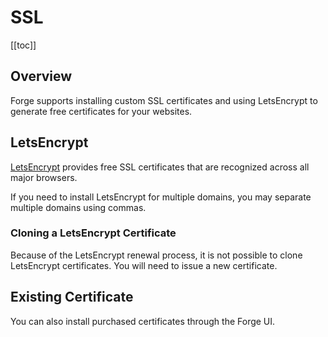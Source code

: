 # SSL

[[toc]]

## Overview

Forge supports installing custom SSL certificates and using LetsEncrypt to generate free certificates for your websites. 

## LetsEncrypt

[LetsEncrypt](https://letsencrypt.org) provides free SSL certificates that are recognized across all major browsers.

If you need to install LetsEncrypt for multiple domains, you may separate multiple domains using commas.

### Cloning a LetsEncrypt Certificate

Because of the LetsEncrypt renewal process, it is not possible to clone LetsEncrypt certificates. You will need to issue a new certificate.

## Existing Certificate

You can also install purchased certificates through the Forge UI.
